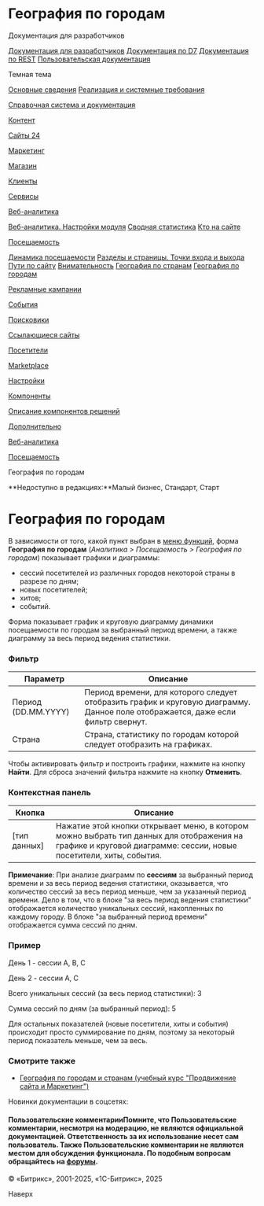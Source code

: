 # География по городам

Документация для разработчиков

[Документация для разработчиков](https://dev.1c-bitrix.ru/api_help/)
[Документация по D7](https://dev.1c-bitrix.ru/api_d7/)
[Документация по REST](https://dev.1c-bitrix.ru/rest_help/)
[Пользовательская документация](https://dev.1c-bitrix.ru/user_help/)

Темная тема

[Основные сведения](/user_help/index.php)
[Реализация и системные требования](/user_help/reqintro.php)

[Справочная система и документация](/user_help/help/index.php)

[Контент](/user_help/content/index.php)

[Сайты 24](/user_help/sites24/index.php)

[Маркетинг](/user_help/marketing/index.php)

[Магазин](/user_help/store/index.php)

[Клиенты](/user_help/clients/index.php)

[Сервисы](/user_help/service/index.php)

[Веб-аналитика](/user_help/statistic/index.php)

[Веб-аналитика. Настройки модуля](/user_help/statistic/settings_va.php)
[Сводная статистика](/user_help/statistic/stat_list.php)
[Кто на сайте](/user_help/statistic/users_online.php)

[Посещаемость](/user_help/statistic/site_traffic/index.php)

[Динамика посещаемости](/user_help/statistic/site_traffic/traffic.php)
[Разделы и страницы. Точки входа и выхода](/user_help/statistic/site_traffic/visit_section_list.php)
[Пути по сайту](/user_help/statistic/site_traffic/path_list.php)
[Внимательность](/user_help/statistic/site_traffic/attentiveness_list.php)
[География по странам](/user_help/statistic/site_traffic/country_list.php)
[География по городам](/user_help/statistic/site_traffic/city_list.php)

[Рекламные кампании](/user_help/statistic/advertising_campaigns/index.php)

[События](/user_help/statistic/events/index.php)

[Поисковики](/user_help/statistic/search_engines/index.php)

[Ссылающиеся сайты](/user_help/statistic/referer_sites/index.php)

[Посетители](/user_help/statistic/visitors/index.php)

[Marketplace](/user_help/marketplace/index.php)

[Настройки](/user_help/settings/index.php)

[Компоненты](/user_help/components/index.php)

[Описание компонентов решений](/user_help/description_decisions/index.php)

[Дополнительно](/user_help/additional/index.php)

[Веб-аналитика](/user_help/statistic/index.php)

[Посещаемость](/user_help/statistic/site_traffic/index.php)

География по городам

**Недоступно в редакциях:**Малый бизнес, Стандарт, Старт

# География по городам

В зависимости от того, какой пункт выбран в [меню функций](https://dev.1c-bitrix.ru/learning/course/index.php?COURSE_ID=34&LESSON_ID=1839#functor), форма **География по городам** (*Аналитика > Посещаемость > География по городам*) показывает графики и диаграммы:

* сессий посетителей из различных городов некоторой страны в разрезе по дням;
* новых посетителей;
* хитов;
* событий.

Форма показывает график и круговую диаграмму динамики посещаемости по городам за выбранный период времени, а также диаграмму за весь период ведения статистики.

  

### Фильтр

| Параметр | Описание |
| --- | --- |
| Период (DD.MM.YYYY) | Период времени, для которого следует отобразить график и круговую диаграмму.   Данное поле отображается, даже если фильтр свернут. |
| Страна | Страна, статистику по городам которой следует отобразить на графиках. |

Чтобы активировать фильтр и построить графики, нажмите на кнопку **Найти**. Для сброса значений фильтра нажмите на кнопку **Отменить**.

### Контекстная панель

| Кнопка | Описание |
| --- | --- |
| [тип данных] | Нажатие этой кнопки открывает меню, в котором можно выбрать тип данных для отображения на графике и круговой диаграмме: сессии, новые посетители, хиты, события. |

  

**Примечание**: При анализе диаграмм по **сессиям** за выбранный период времени и за весь период ведения статистики, оказывается, что количество сессий за весь период меньше, чем за указанный период времени. Дело в том, что в блоке "за весь период ведения статистики" отображается количество уникальных сессий, накопленных по каждому городу. В блоке "за выбранный период времени" отображается сумма сессий по дням.

### Пример

  
 День 1 - сессии A, B, C
  
 День 2 - сессии A, C
  
 Всего уникальных сессий (за весь период статистики): 3
  
 Сумма сессий по дням (за выбранный период): 5

Для остальных показателей (новые посетители, хиты и события) происходит просто суммирование по дням, поэтому за некоторый период показатель меньше, чем за весь.

### Смотрите также

* [География по городам и странам (учебный курс "Продвижение сайта и Маркетинг")](https://dev.1c-bitrix.ru/learning/course/index.php?COURSE_ID=139&LESSON_ID=2111)

Новинки документации в соцсетях:

#### Пользовательские комментарииПомните, что Пользовательские комментарии, несмотря на модерацию, не являются официальной документацией. Ответственность за их использование несет сам пользователь. Также Пользовательские комментарии не являются местом для обсуждения функционала. По подобным вопросам обращайтесь на [форумы](http://dev.1c-bitrix.ru/community/forums/group1/).

© «Битрикс», 2001-2025, «1С-Битрикс», 2025

Наверх